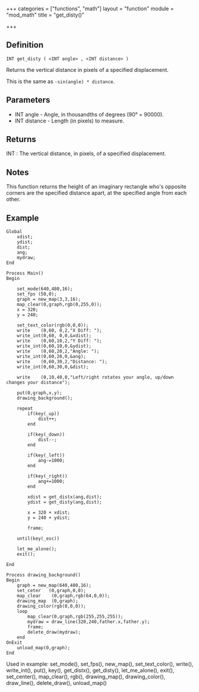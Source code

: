 +++
categories = ["functions", "math"]
layout = "function"
module = "mod_math"
title = "get_disty()"

+++

## Definition

    INT get_disty ( <INT angle> , <INT distance> )

Returns the vertical distance in pixels of a specified displacement.

This is the same as `-sin(angle) * distance`.

## Parameters

- INT angle - Angle, in thousandths of degrees (90° = 90000).
- INT distance - Length (in pixels) to measure.

## Returns

INT : The vertical distance, in pixels, of a specified displacement.

## Notes

This function returns the height of an imaginary rectangle who's opposite corners are the specified distance apart, at the specified angle from each other.

## Example

```
Global
    xdist;
    ydist;
    dist;
    ang;
    mydraw;
End

Process Main()
Begin

    set_mode(640,480,16);
    set_fps (50,0);
    graph = new_map(3,3,16);
    map_clear(0,graph,rgb(0,255,0));
    x = 320;
    y = 240;

    set_text_color(rgb(0,0,0));
    write    (0,60, 0,2,"X Diff: ");
    write_int(0,60, 0,0,&xdist);
    write    (0,60,10,2,"Y Diff: ");
    write_int(0,60,10,0,&ydist);
    write    (0,60,20,2,"Angle: ");
    write_int(0,60,20,0,&ang);
    write    (0,60,30,2,"Distance: ");
    write_int(0,60,30,0,&dist);

    write    (0,10,40,0,"Left/right rotates your angle, up/down changes your distance");

    put(0,graph,x,y);
    drawing_background();

    repeat
        if(key(_up))
            dist++;
        end

        if(key(_down))
            dist--;
        end

        if(key(_left))
            ang-=1000;
        end

        if(key(_right))
            ang+=1000;
        end

        xdist = get_distx(ang,dist);
        ydist = get_disty(ang,dist);

        x = 320 + xdist;
        y = 240 + ydist;

        frame;

    until(key(_esc))

    let_me_alone();
    exit();

End

Process drawing_background()
Begin
    graph = new_map(640,480,16);
    set_ceter   (0,graph,0,0);
    map_clear    (0,graph,rgb(64,0,0));
    drawing_map  (0,graph);
    drawing_color(rgb(0,0,0));
    loop
        map_clear(0,graph,rgb(255,255,255));
        mydraw = draw_line(320,240,father.x,father.y);
        frame;
        delete_draw(mydraw);
    end
OnExit
    unload_map(0,graph);
End
```

Used in example: set_mode(), set_fps(), new_map(), set_text_color(), write(), write_int(), put(), key(), get_distx(), get_disty(), let_me_alone(), exit(), set_center(), map_clear(), rgb(), drawing_map(), drawing_color(), draw_line(), delete_draw(), unload_map()
